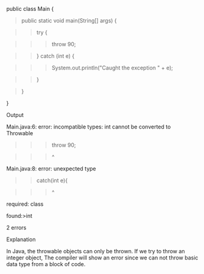 public class Main {

>public static void main(String\[\] args) {

>>try {

>>>throw 90;

>>} catch (int e) {

>>>System.out.println(\"Caught the exception \" + e);

>>}

>}

}

Output

Main.java:6: error: incompatible types: int cannot be converted to
Throwable

>>>throw 90;

>>>\^

Main.java:8: error: unexpected type

>>catch(int e){

>>> \^

required: class

found:\>int

2 errors

Explanation

In Java, the throwable objects can only be thrown. If we try to throw an
integer object, The compiler will show an error since we can not throw
basic data type from a block of code.